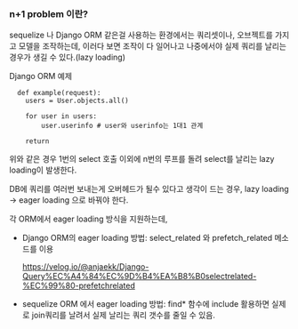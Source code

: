 ### n+1 problem 이란?

sequelize 나 Django ORM 같은걸 사용하는 환경에서는 쿼리셋이나, 오브젝트를 가지고 모델을 조작하는데, 이러다 보면 조작이 다 일어나고 나중에서야 실제 쿼리를 날리는 경우가 생길 수 있다.(lazy loading) 

Django ORM 예제
```
  def example(request):
    users = User.objects.all()
    
    for user in users:
    	user.userinfo # user와 userinfo는 1대1 관계
        
    return

```
위와 같은 경우 1번의 select 호출 이외에 n번의 루프를 돌려 select를 날리는 lazy loading이 발생한다.

DB에 쿼리를 여러번 보내는게 오버헤드가 될수 있다고 생각이 드는 경우, 
lazy loading -> eager loading 으로 바꿔야 한다.

각 ORM에서 eager loading 방식을 지원하는데,

- Django ORM의 eager loading 방법: select_related 와 prefetch_related 메소드를 이용

  https://velog.io/@anjaekk/Django-Query%EC%A4%84%EC%9D%B4%EA%B8%B0selectrelated-%EC%99%80-prefetchrelated

- sequelize ORM 에서 eager loading 방법: find* 함수에 include 활용하면 실제로 join쿼리를 날려서 실제 날리는 쿼리 갯수를 줄일 수 있음.


